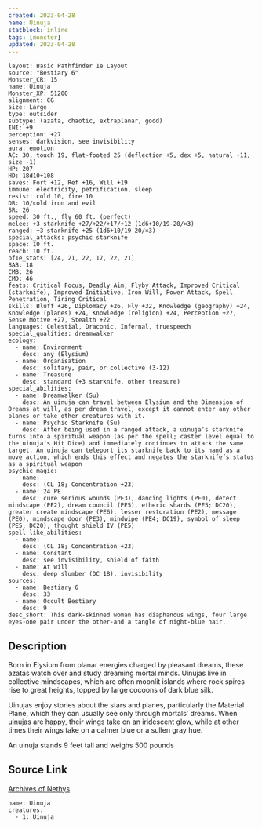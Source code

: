 ```yaml
---
created: 2023-04-28
name: Uinuja
statblock: inline
tags: [monster]
updated: 2023-04-28
---
```

```statblock
layout: Basic Pathfinder 1e Layout
source: "Bestiary 6"
Monster_CR: 15
name: Uinuja
Monster_XP: 51200
alignment: CG
size: Large
type: outsider
subtype: (azata, chaotic, extraplanar, good)
INI: +9
perception: +27
senses: darkvision, see invisibility
aura: emotion
AC: 30, touch 19, flat-footed 25 (deflection +5, dex +5, natural +11, size -1)
HP: 207
HD: 18d10+108
saves: Fort +12, Ref +16, Will +19
immune: electricity, petrification, sleep
resist: cold 10, fire 10
DR: 10/cold iron and evil
SR: 26
speed: 30 ft., fly 60 ft. (perfect)
melee: +3 starknife +27/+22/+17/+12 (1d6+10/19-20/×3)
ranged: +3 starknife +25 (1d6+10/19-20/×3)
special_attacks: psychic starknife
space: 10 ft.
reach: 10 ft.
pf1e_stats: [24, 21, 22, 17, 22, 21]
BAB: 18
CMB: 26
CMD: 46
feats: Critical Focus, Deadly Aim, Flyby Attack, Improved Critical (starknife), Improved Initiative, Iron Will, Power Attack, Spell Penetration, Tiring Critical
skills: Bluff +26, Diplomacy +26, Fly +32, Knowledge (geography) +24, Knowledge (planes) +24, Knowledge (religion) +24, Perception +27, Sense Motive +27, Stealth +22
languages: Celestial, Draconic, Infernal, truespeech
special_qualities: dreamwalker
ecology:
  - name: Environment
    desc: any (Elysium)
  - name: Organisation
    desc: solitary, pair, or collective (3-12)
  - name: Treasure
    desc: standard (+3 starknife, other treasure)
special_abilities:
  - name: Dreamwalker (Su)
    desc: An uinuja can travel between Elysium and the Dimension of Dreams at will, as per dream travel, except it cannot enter any other planes or take other creatures with it.
  - name: Psychic Starknife (Su)
    desc: After being used in a ranged attack, a uinuja’s starknife turns into a spiritual weapon (as per the spell; caster level equal to the uinuja’s Hit Dice) and immediately continues to attack the same target. An uinuja can teleport its starknife back to its hand as a move action, which ends this effect and negates the starknife’s status as a spiritual weapon
psychic_magic:
  - name:
    desc: (CL 18; Concentration +23)
  - name: 24 PE
    desc: cure serious wounds (PE3), dancing lights (PE0), detect mindscape (PE2), dream council (PE5), etheric shards (PE5; DC20), greater create mindscape (PE6), lesser restoration (PE2), message (PE0), mindscape door (PE3), mindwipe (PE4; DC19), symbol of sleep (PE5; DC20), thought shield IV (PE5)
spell-like_abilities:
  - name:
    desc: (CL 18; Concentration +23)
  - name: Constant
    desc: see invisibility, shield of faith
  - name: At will
    desc: deep slumber (DC 18), invisibility
sources:
  - name: Bestiary 6
    desc: 33
  - name: Occult Bestiary
    desc: 9
desc_short: This dark-skinned woman has diaphanous wings, four large eyes-one pair under the other-and a tangle of night-blue hair.
```
## Description
Born in Elysium from planar energies charged by pleasant dreams, these azatas watch over and study dreaming mortal minds. Uinujas live in collective mindscapes, which are often moonlit islands where rock spires rise to great heights, topped by large cocoons of dark blue silk. 

Uinujas enjoy stories about the stars and planes, particularly the Material Plane, which they can usually see only through mortals’ dreams. When uinujas are happy, their wings take on an iridescent glow, while at other times their wings take on a calmer blue or a sullen gray hue. 

An uinuja stands 9 feet tall and weighs 500 pounds
## Source Link
[Archives of Nethys](https://aonprd.com/MonsterDisplay.aspx?ItemName=Uinuja)
```encounter-table
name: Uinuja
creatures:
  - 1: Uinuja
```

